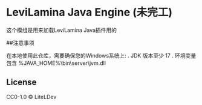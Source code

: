 # LeviLamina Java Engine (未完工)

这个模组是用来加载LeviLamina Java插件用的

##注意事项

在本地使用此仓库，需要确保您的Windows系统上:
. JDK 版本至少 17
. 环境变量包含 %JAVA_HOME%\bin\server\jvm.dll

## License

CC0-1.0 © LiteLDev
